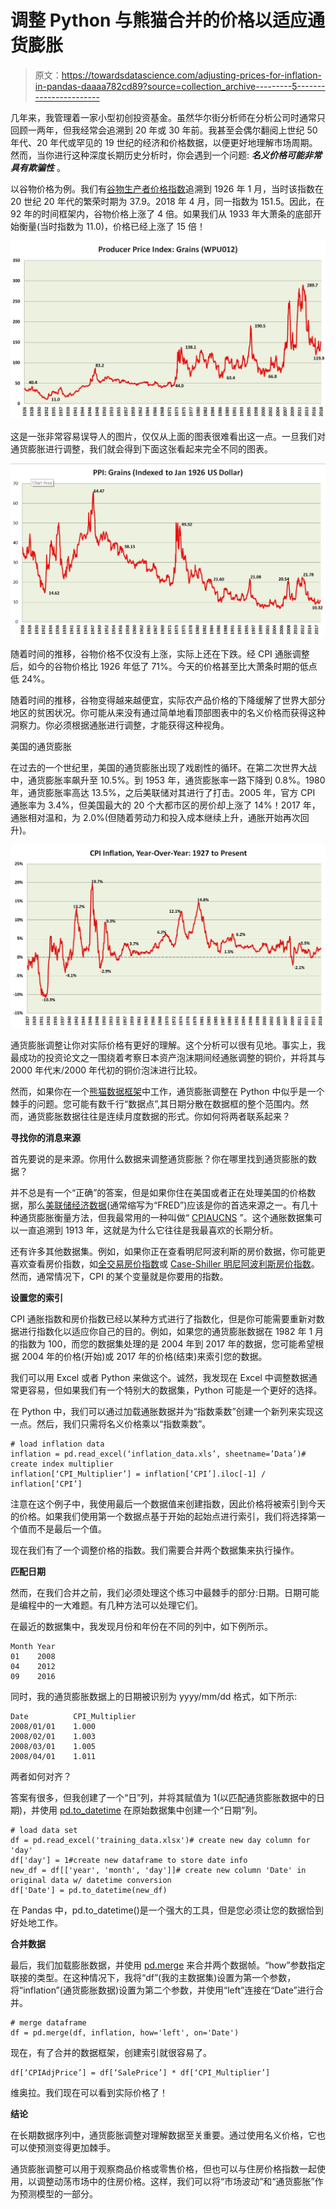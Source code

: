 # 调整 Python 与熊猫合并的价格以适应通货膨胀

> 原文：<https://towardsdatascience.com/adjusting-prices-for-inflation-in-pandas-daaaa782cd89?source=collection_archive---------5----------------------->

几年来，我管理着一家小型初创投资基金。虽然华尔街分析师在分析公司时通常只回顾一两年，但我经常会追溯到 20 年或 30 年前。我甚至会偶尔翻阅上世纪 50 年代、20 年代或罕见的 19 世纪的经济和价格数据，以便更好地理解市场周期。然而，当你进行这种深度长期历史分析时，你会遇到一个问题: ***名义价格可能非常具有欺骗性*** 。

以谷物价格为例。我们有[谷物生产者价格指数](https://fred.stlouisfed.org/series/WPU012)追溯到 1926 年 1 月，当时该指数在 20 世纪 20 年代的繁荣时期为 37.9。2018 年 4 月，同一指数为 151.5。因此，在 92 年的时间框架内，谷物价格上涨了 4 倍。如果我们从 1933 年大萧条的底部开始衡量(当时指数为 11.0)，价格已经上涨了 15 倍！

![](img/9f45c454fca23bb624d9d1291cac9db2.png)

这是一张非常容易误导人的图片，仅仅从上面的图表很难看出这一点。一旦我们对通货膨胀进行调整，我们就会得到下面这张看起来完全不同的图表。

![](img/ffcc3b7461171c6abb7c5238d5b9434d.png)

随着时间的推移，谷物价格不仅没有上涨，实际上还在下跌。经 CPI 通胀调整后，如今的谷物价格比 1926 年低了 71%。今天的价格甚至比大萧条时期的低点低 24%。

随着时间的推移，谷物变得越来越便宜，实际农产品价格的下降缓解了世界大部分地区的贫困状况。你可能从来没有通过简单地看顶部图表中的名义价格而获得这种洞察力。你必须根据通胀进行调整，才能获得这种视角。

美国的通货膨胀

在过去的一个世纪里，美国的通货膨胀出现了戏剧性的循环。在第二次世界大战中，通货膨胀率飙升至 10.5%。到 1953 年，通货膨胀率一路下降到 0.8%。1980 年，通货膨胀率高达 13.5%，之后美联储对其进行了打击。2005 年，官方 CPI 通胀率为 3.4%，但美国最大的 20 个大都市区的房价却上涨了 14%！2017 年，通胀相对温和，为 2.0%(但随着劳动力和投入成本继续上升，通胀开始再次回升)。

![](img/cffad170c3b93db9fdbf6af17af201d0.png)

通货膨胀调整让你对实际价格有更好的理解。这个分析可以很有见地。事实上，我最成功的投资论文之一围绕着考察日本资产泡沫期间经通胀调整的铜价，并将其与 2000 年代末/2000 年代初的铜价泡沫进行比较。

然而，如果你在一个[熊猫数据框架](https://pandas.pydata.org/pandas-docs/stable/generated/pandas.DataFrame.html)中工作，通货膨胀调整在 Python 中似乎是一个棘手的问题。您可能有数千行“数据点”,其日期分散在数据框的整个范围内。然而，通货膨胀数据往往是连续月度数据的形式。你如何将两者联系起来？

**寻找你的消息来源**

首先要说的是来源。你用什么数据来调整通货膨胀？你在哪里找到通货膨胀的数据？

并不总是有一个“正确”的答案，但是如果你住在美国或者正在处理美国的价格数据，那么[美联储经济数据](https://fred.stlouisfed.org/)(通常缩写为“FRED”)应该是你的首选来源之一。有几十种通货膨胀衡量方法，但我最常用的一种叫做“ [CPIAUCNS](https://fred.stlouisfed.org/series/CPIAUCNS) ”。这个通胀数据集可以一直追溯到 1913 年，这就是为什么它往往是我最喜欢的长期分析。

还有许多其他数据集。例如，如果你正在查看明尼阿波利斯的房价数据，你可能更喜欢查看房价指数，如[全交易房价指数](https://fred.stlouisfed.org/series/ATNHPIUS33460Q)或 [Case-Shiller 明尼阿波利斯房价指数](https://fred.stlouisfed.org/series/MNXRSA)。然而，通常情况下，CPI 的某个变量就是你要用的指数。

**设置您的索引**

CPI 通胀指数和房价指数已经以某种方式进行了指数化，但是你可能需要重新对数据进行指数化以适应你自己的目的。例如，如果您的通货膨胀数据在 1982 年 1 月的指数为 100，而您的数据集处理的是 2004 年到 2017 年的数据，您可能希望根据 2004 年的价格(开始)或 2017 年的价格(结束)来索引您的数据。

我们可以用 Excel 或者 Python 来做这个。诚然，我发现在 Excel 中调整数据通常更容易，但如果我们有一个特别大的数据集，Python 可能是一个更好的选择。

在 Python 中，我们可以通过加载通胀数据并为“指数乘数”创建一个新列来实现这一点。然后，我们只需将名义价格乘以“指数乘数”。

```
# load inflation data
inflation = pd.read_excel(‘inflation_data.xls’, sheetname=’Data’)# create index multiplier
inflation[‘CPI_Multiplier’] = inflation[‘CPI’].iloc[-1] / inflation[‘CPI’]
```

注意在这个例子中，我使用最后一个数据值来创建指数，因此价格将被索引到今天的价格。如果我们使用第一个数据点基于开始的起始点进行索引，我们将选择第一个值而不是最后一个值。

现在我们有了一个调整价格的指数。我们需要合并两个数据集来执行操作。

**匹配日期**

然而，在我们合并之前，我们必须处理这个练习中最棘手的部分:日期。日期可能是编程中的一大难题。有几种方法可以处理它们。

在最近的数据集中，我发现月份和年份在不同的列中，如下例所示。

```
Month Year
01    2008
04    2012
09    2016
```

同时，我的通货膨胀数据上的日期被识别为 yyyy/mm/dd 格式，如下所示:

```
Date          CPI_Multiplier
2008/01/01    1.000
2008/02/01    1.003
2008/03/01    1.005
2008/04/01    1.011
```

两者如何对齐？

答案有很多，但我创建了一个“日”列，并将其赋值为 1(以匹配通货膨胀数据中的日期)，并使用 [pd.to_datetime](https://pandas.pydata.org/pandas-docs/stable/generated/pandas.to_datetime.html) 在原始数据集中创建一个“日期”列。

```
# load data set
df = pd.read_excel('training_data.xlsx')# create new day column for 'day'
df['day'] = 1#create new dataframe to store date info
new_df = df[['year', 'month', 'day']]# create new column 'Date' in original data w/ datetime conversion
df['Date'] = pd.to_datetime(new_df)
```

在 Pandas 中，pd.to_datetime()是一个强大的工具，但是您必须让您的数据恰到好处地工作。

**合并数据**

最后，我们加载膨胀数据，并使用 [pd.merge](https://pandas.pydata.org/pandas-docs/stable/generated/pandas.DataFrame.merge.html) 来合并两个数据帧。“how”参数指定联接的类型。在这种情况下，我将“df”(我的主数据集)设置为第一个参数，将“inflation”(通货膨胀数据)设置为第二个参数，并使用“left”连接在“Date”进行合并。

```
# merge dataframe
df = pd.merge(df, inflation, how='left', on='Date')
```

现在，有了合并的数据框架，创建索引就很容易了。

```
df[‘CPIAdjPrice’] = df[‘SalePrice’] * df[‘CPI_Multiplier’] 
```

维奥拉。我们现在可以看到实际价格了！

**结论**

在长期数据序列中，通货膨胀调整对理解数据至关重要。通过使用名义价格，它也可以使预测变得更加棘手。

通货膨胀调整可以用于观察商品价格或零售价格，但也可以与住房价格指数一起使用，以调整动荡市场中的住房价格。这样，我们可以将“市场波动”和“通货膨胀”作为预测模型的一部分。